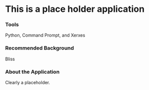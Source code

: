 # This is a place holder application

### Tools

Python, Command Prompt, and Xerxes

### Recommended Background

Bliss

### About the Application

Clearly a placeholder.
